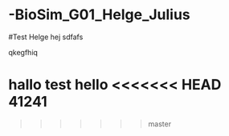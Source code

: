 # -BioSim_G01_Helge_Julius
#Test Helge 
hej
sdfafs

qkegfhiq

hallo
test hello
<<<<<<< HEAD
41241
=======
>>>>>>> master
